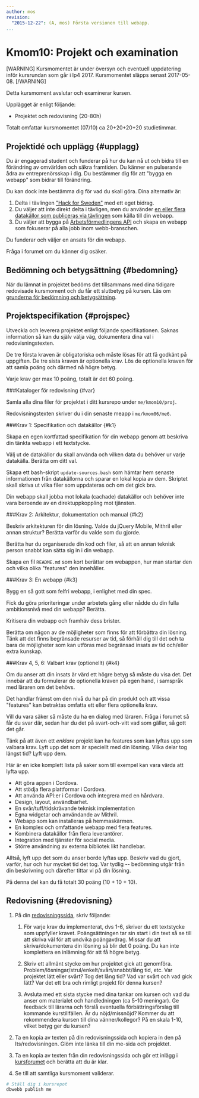 ```yaml
---
author: mos
revision:
  "2015-12-22": (A, mos) Första versionen till webapp.
...
```

Kmom10: Projekt och examination
==================================

[WARNING]
Kursmomentet är under översyn och eventuell uppdatering inför kursrundan som går i lp4 2017. Kursmomentet släpps senast 2017-05-08.
[/WARNING]


Detta kursmoment avslutar och examinerar kursen.

Upplägget är enligt följande:

* Projektet och redovisning (20-80h)

Totalt omfattar kursmomentet (07/10) ca 20+20+20+20 studietimmar.



Projektidé och upplägg {#upplagg}
--------------------------------------------------------------------

Du är engagerad student och funderar på hur du kan nå ut och bidra till en förändring av omvärlden och säkra framtiden. Du känner en pulserande ådra av entreprenörsskap i dig. Du bestämmer dig för att "bygga en webapp" som bidrar till förändring. 

Du kan dock inte bestämma dig för vad du skall göra. Dina alternativ är:

1. Delta i tävlingen ["Hack for Sweden"](http://hackforsweden.se/) med ett eget bidrag.
1. Du väljer att inte direkt delta i tävligen, men du använder [en eller flera datakällor som publiceras via tävlingen](http://hackforsweden.se/data/) som källa till din webapp.
1. Du väljer att bygga på [Arbetsförmedlingens API](http://www.arbetsformedlingen.se/psidata) och skapa en webapp som fokuserar på alla jobb inom webb-branschen.

Du funderar och väljer en ansats för din webapp.

Fråga i forumet om du känner dig osäker.



Bedömning och betygsättning {#bedomning}
--------------------------------------------------------------------

När du lämnat in projektet bedöms det tillsammans med dina tidigare redovisade kursmoment och du får ett slutbetyg på kursen. Läs om [grunderna för bedömning och betygsättning](kurser/bedomning-och-betygsattning).



Projektspecifikation {#projspec}
--------------------------------------------------------------------

Utveckla och leverera projektet enligt följande specifikationen. Saknas information så kan du själv välja väg, dokumentera dina val i redovisningstexten.

De tre första kraven är obligatoriska och måste lösas för att få godkänt på uppgiften. De tre sista kraven är optionella krav. Lös de optionella kraven för att samla poäng och därmed nå högre betyg.

Varje krav ger max 10 poäng, totalt är det 60 poäng.



###Kataloger för redovisning {#var}

Samla alla dina filer för projektet i ditt kursrepo under `me/kmom10/proj`.

Redovisningstexten skriver du i din senaste meapp i `me/kmom06/me6`.



###Krav 1: Specifikation och datakällor {#k1}

Skapa en egen kortfattad specifikation för din webapp genom att beskriva din tänkta webapp i ett textstycke.

Välj ut de datakällor du skall använda och vilken data du behöver ur varje datakälla. Berätta om ditt val.

Skapa ett bash-skript `update-sources.bash` som hämtar hem senaste informationen från datakällorna och sparar en lokal kopia av dem. Skriptet skall skriva ut vilka filer som uppdateras och om det gick bra.

Din webapp skall jobba mot lokala (cachade) datakällor och behöver inte vara beroende av en direktuppkoppling mot tjänsten.



###Krav 2: Arkitektur, dokumentation och manual {#k2}

Beskriv arkitekturen för din lösning. Valde du jQuery Mobile, Mithril eller annan struktur? Berätta varför du valde som du gjorde.

Berätta hur du organiserade din kod och filer, så att en annan teknisk person snabbt kan sätta sig in i din webapp.

Skapa en fil `README.md` som kort berättar om webappen, hur man startar den och vilka olika "features" den innehåller.



###Krav 3: En webapp {#k3}

Bygg en så gott som felfri webapp, i enlighet med din spec.

Fick du göra prioriteringar under arbetets gång eller nådde du din fulla ambitionsnivå med din webapp? Berätta.

Kritisera din webapp och framhäv dess brister.

Berätta om någon av de möjligheter som finns för att förbättra din lösning. Tänk att det finns begränsade resurser av tid, så förhåll dig till det och ta bara de möjligheter som kan utföras med begränsad insats av tid och/eller extra kunskap.



###Krav 4, 5, 6: Valbart krav (optionellt) {#k4}

Om du anser att din insats är värd ett högre betyg så måste du visa det. Det innebär att du formulerar de optionella kraven på egen hand, i samspråk med läraren om det behövs.

Det handlar främst om den nivå du har på din produkt och att vissa "features" kan betraktas omfatta ett eller flera optionella krav.

Vill du vara säker så måste du ha en dialog med läraren. Fråga i forumet så får du svar där, sedan har du det på svart-och-vitt vad som gäller, så gott det går.

Tänk på att även ett *enklare* projekt kan ha features som kan lyftas upp som valbara krav. Lyft upp det som är speciellt med din lösning. Vilka delar tog längst tid? Lyft upp dem.

Här är en icke komplett lista på saker som till exempel kan vara värda att lyfta upp.

* Att göra appen i Cordova.
* Att stödja flera plattformar i Cordova.
* Att använda API:er i Cordova och integrera med en hårdvara.
* Design, layout, användbarhet.
* En svår/tuff/tidskrävande teknisk implementation
* Egna widgetar och användande av Mithril.
* Webapp som kan installeras på hemmaskärmen.
* En komplex och omfattande webapp med flera features.
* Kombinera datakällor från flera leverantörer.
* Integration med tjänster för social media.
* Större användning av externa bibliotek likt handlebar.

Alltså, lyft upp det som du anser borde lyftas upp. Beskriv vad du gjort, varför, hur och hur mycket tid det tog. Var tydlig -- bedömning utgår från din beskrivning och därefter tittar vi på din lösning. 

På denna del kan du få totalt 30 poäng (10 + 10 + 10).



Redovisning {#redovisning}
--------------------------------------------------------------------

1. På din [redovisningssida](linux/redovisa), skriv följande:

    1. För varje krav du implementerat, dvs 1-6, skriver du ett textstycke som uppfyller kravet. Poängsättningen tar sin start i din text så se till att skriva väl för att undvika poängavdrag. Missar du att skriva/dokumentera din lösning så blir det 0 poäng. Du kan inte komplettera en inlämning för att få högre betyg.

    1. Skriv ett allmänt stycke om hur projektet gick att genomföra. Problem/lösningar/strul/enkelt/svårt/snabbt/lång tid, etc. Var projektet lätt eller svårt? Tog det lång tid? Vad var svårt och vad gick lätt? Var det ett bra och rimligt projekt för denna kursen?

    1. Avsluta med ett sista stycke med dina tankar om kursen och vad du anser om materialet och handledningen (ca 5-10 meningar). Ge feedback till lärarna och förslå eventuella förbättringsförslag till kommande kurstillfällen. Är du nöjd/missnöjd? Kommer du att rekommendera kursen till dina vänner/kollegor? På en skala 1-10, vilket betyg ger du kursen?

2. Ta en kopia av texten på din redovisningssida och kopiera in den på Its/redovisningen. Glöm inte länka till din me-sida och projektet. 

3. Ta en kopia av texten från din redovisningssida och gör ett inlägg i [kursforumet](forum/utbildning/linux) och berätta att du är klar.

4. Se till att samtliga kursmoment validerar.

```bash
# Ställ dig i kursrepot
dbwebb publish me
```
